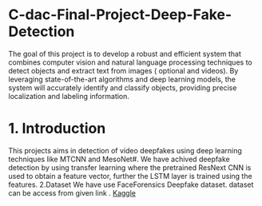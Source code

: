 # C-dac-Final-Project-Deep-Fake-Detection
The goal of this project is to develop a robust and efficient system that combines computer vision and natural language processing techniques to detect objects and extract text from images ( optional and videos). By leveraging state-of-the-art algorithms and deep learning models, the system will accurately identify and classify objects, providing precise localization and labeling information.
# 1. Introduction
This projects aims in detection of video deepfakes using deep learning techniques like MTCNN and MesoNet#. We have achived deepfake detection by using transfer learning where the pretrained ResNext CNN is used to obtain a feature vector, further the LSTM layer is trained using the features. 
2.Dataset
We have use FaceForensics Deepfake dataset. dataset can be access from given link . [Kaggle](https://www.kaggle.com/datasets/sorokin/faceforensics)
